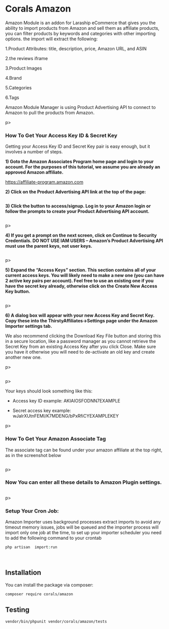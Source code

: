 # Corals Amazon
Amazon Module is an addon for Laraship eCommerce that gives you the ability to import products from Amazon and sell them as affiliate products, you can filter products by keywords and categories with other importing options. the import will extract the following:

1.Product Attributes: title, description, price, Amazon URL, and ASIN

2.the reviews iframe

3.Product Images

4.Brand

5.Categories

6.Tags


Amazon Module Manager is using Product Advertising API to connect to Amazon to pull the products from Amazon.

p>&nbsp;</p>

### How To Get Your Access Key ID & Secret Key
Getting your Access Key ID and Secret Key pair is easy enough, but it involves a number of steps.

<strong>1) Goto the Amazon Associates Program home page and login to your account. For the purposes of this tutorial, we assume you are already an approved Amazon affiliate.</strong>

https://affiliate-program.amazon.com

<strong>2) Click on the Product Advertising API link at the top of the page:</strong>


<p><img src="https://www.laraship.com/wp-content/uploads/2018/06/larave-product-advertising-api-1.png" alt=""></p>


<strong>3) Click the button to access/signup. Log in to your Amazon login or follow the prompts to create your Product Advertising API account.</strong>

<p><img src="https://www.laraship.com/wp-content/uploads/2018/06/larave-product-advertising-api-2.png" alt=""></p>
p>&nbsp;</p>

<strong>4) If you get a prompt on the next screen, click on Continue to Security Credentials. DO NOT USE IAM USERS – Amazon’s Product Advertising API must use the parent keys, not user keys.</strong>


<p><img src="https://www.laraship.com/wp-content/uploads/2018/06/larave-product-advertising-api-3.png" alt=""></p>
p>&nbsp;</p>

<strong>5) Expand the “Access Keys” section. This section contains all of your current access keys. You will likely need to make a new one (you can have 2 active key pairs per account). Feel free to use an existing one if you have the secret key already, otherwise click on the Create New Access Key button.</strong>


<p><img src="https://www.laraship.com/wp-content/uploads/2018/06/larave-product-advertising-api-4.png" alt=""></p>
p>&nbsp;</p>

<strong>6) A dialog box will appear with your new Access Key and Secret Key. Copy these into the ThirstyAffiliates->Settings page under the Amazon Importer settings tab.</strong>

We also recommend clicking the Download Key File button and storing this in a secure location, like a password manager as you cannot retrieve the Secret Key from an existing Access Key after you click Close. Make sure you have it otherwise you will need to de-activate an old key and create another new one.

p>&nbsp;</p>
<p><img src="https://www.laraship.com/wp-content/uploads/2018/06/larave-product-advertising-api-5.jpg" alt=""></p>
p>&nbsp;</p>

Your keys should look something like this:

- Access key ID example: AKIAIOSFODNN7EXAMPLE

- Secret access key example: wJalrXUtnFEMI/K7MDENG/bPxRfiCYEXAMPLEKEY

p>&nbsp;</p>

### How To Get Your Amazon Associate Tag
The associate tag can be found under your amazon affiliate at the top right, as in the screenshot below

<p><img src="https://www.laraship.com/wp-content/uploads/2018/06/amazon-setting-associate-atgss.png" alt=""></p>
p>&nbsp;</p>


### Now You can enter all these details to Amazon Plugin settings.

<p><img src="https://www.laraship.com/wp-content/uploads/2018/06/amazon-settings.png" alt=""></p>
p>&nbsp;</p>


### Setup Your Cron Job:
Amazon Importer uses background processes extract imports to avoid any timeout memory issues, jobs will be queued and the importer process will import only one job at the time, to set up your importer scheduler you need to add the following command to your crontab

```php
php artisan  import:run
```

<p>&nbsp;</p>


## Installation

You can install the package via composer:

```bash
composer require corals/amazon
```

## Testing

```bash
vendor/bin/phpunit vendor/corals/amazon/tests 
```
